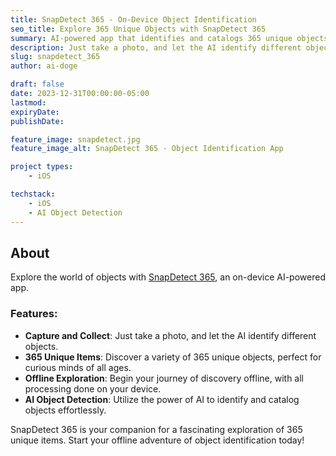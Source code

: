 ```yaml
---
title: SnapDetect 365 - On-Device Object Identification
seo_title: Explore 365 Unique Objects with SnapDetect 365
summary: AI-powered app that identifies and catalogs 365 unique objects.
description: Just take a photo, and let the AI identify different objects. Discover 365 unique items. Ideal for curious minds of all ages. Begin your offline, on-device journey of discovery now with SnapDetect 365!
slug: snapdetect_365
author: ai-doge

draft: false
date: 2023-12-31T00:00:00-05:00
lastmod: 
expiryDate: 
publishDate: 

feature_image: snapdetect.jpg
feature_image_alt: SnapDetect 365 - Object Identification App

project types: 
    - iOS

techstack:
    - iOS
    - AI Object Detection
---
```


## About

Explore the world of objects with [SnapDetect 365](https://apps.apple.com/app/snape-detect-365/id1234567890?platform=iphone), an on-device AI-powered app.

### Features:

- **Capture and Collect**: Just take a photo, and let the AI identify different objects.
- **365 Unique Items**: Discover a variety of 365 unique objects, perfect for curious minds of all ages.
- **Offline Exploration**: Begin your journey of discovery offline, with all processing done on your device.
- **AI Object Detection**: Utilize the power of AI to identify and catalog objects effortlessly.

SnapDetect 365 is your companion for a fascinating exploration of 365 unique items. Start your offline adventure of object identification today!
